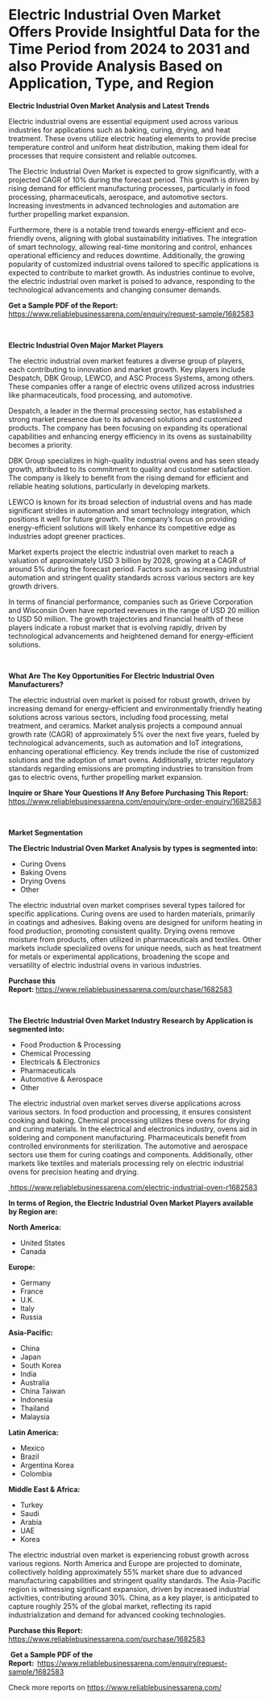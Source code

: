<p><h1>Electric Industrial Oven Market Offers Provide Insightful Data for the Time Period from 2024 to 2031 and also Provide Analysis Based on Application, Type, and Region</h1></p><p><strong>Electric Industrial Oven Market Analysis and Latest Trends</strong></p>
<p><p>Electric industrial ovens are essential equipment used across various industries for applications such as baking, curing, drying, and heat treatment. These ovens utilize electric heating elements to provide precise temperature control and uniform heat distribution, making them ideal for processes that require consistent and reliable outcomes.</p><p>The Electric Industrial Oven Market is expected to grow significantly, with a projected CAGR of 10% during the forecast period. This growth is driven by rising demand for efficient manufacturing processes, particularly in food processing, pharmaceuticals, aerospace, and automotive sectors. Increasing investments in advanced technologies and automation are further propelling market expansion. </p><p>Furthermore, there is a notable trend towards energy-efficient and eco-friendly ovens, aligning with global sustainability initiatives. The integration of smart technology, allowing real-time monitoring and control, enhances operational efficiency and reduces downtime. Additionally, the growing popularity of customized industrial ovens tailored to specific applications is expected to contribute to market growth. As industries continue to evolve, the electric industrial oven market is poised to advance, responding to the technological advancements and changing consumer demands.</p></p>
<p><strong>Get a Sample PDF of the Report:&nbsp;</strong> <a href="https://www.reliablebusinessarena.com/enquiry/request-sample/1682583?utm_campaign=1891&utm_medium=2&utm_source=Github&utm_content=ia&utm_term=30122024&utm_id=electric-industrial-oven">https://www.reliablebusinessarena.com/enquiry/request-sample/1682583</a></p>
<p>&nbsp;</p>
<p><strong>Electric Industrial Oven Major Market Players</strong></p>
<p><p>The electric industrial oven market features a diverse group of players, each contributing to innovation and market growth. Key players include Despatch, DBK Group, LEWCO, and ASC Process Systems, among others. These companies offer a range of electric ovens utilized across industries like pharmaceuticals, food processing, and automotive.</p><p>Despatch, a leader in the thermal processing sector, has established a strong market presence due to its advanced solutions and customized products. The company has been focusing on expanding its operational capabilities and enhancing energy efficiency in its ovens as sustainability becomes a priority. </p><p>DBK Group specializes in high-quality industrial ovens and has seen steady growth, attributed to its commitment to quality and customer satisfaction. The company is likely to benefit from the rising demand for efficient and reliable heating solutions, particularly in developing markets.</p><p>LEWCO is known for its broad selection of industrial ovens and has made significant strides in automation and smart technology integration, which positions it well for future growth. The company’s focus on providing energy-efficient solutions will likely enhance its competitive edge as industries adopt greener practices.</p><p>Market experts project the electric industrial oven market to reach a valuation of approximately USD 3 billion by 2028, growing at a CAGR of around 5% during the forecast period. Factors such as increasing industrial automation and stringent quality standards across various sectors are key growth drivers.</p><p>In terms of financial performance, companies such as Grieve Corporation and Wisconsin Oven have reported revenues in the range of USD 20 million to USD 50 million. The growth trajectories and financial health of these players indicate a robust market that is evolving rapidly, driven by technological advancements and heightened demand for energy-efficient solutions.</p></p>
<p>&nbsp;</p>
<p><strong>What Are The Key Opportunities For Electric Industrial Oven Manufacturers?</strong></p>
<p><p>The electric industrial oven market is poised for robust growth, driven by increasing demand for energy-efficient and environmentally friendly heating solutions across various sectors, including food processing, metal treatment, and ceramics. Market analysis projects a compound annual growth rate (CAGR) of approximately 5% over the next five years, fueled by technological advancements, such as automation and IoT integrations, enhancing operational efficiency. Key trends include the rise of customized solutions and the adoption of smart ovens. Additionally, stricter regulatory standards regarding emissions are prompting industries to transition from gas to electric ovens, further propelling market expansion.</p></p>
<p><strong>Inquire or Share Your Questions If Any Before Purchasing This Report:</strong> <a href="https://www.reliablebusinessarena.com/enquiry/pre-order-enquiry/1682583?utm_campaign=1891&utm_medium=2&utm_source=Github&utm_content=ia&utm_term=30122024&utm_id=electric-industrial-oven">https://www.reliablebusinessarena.com/enquiry/pre-order-enquiry/1682583</a></p>
<p>&nbsp;</p>
<p><strong>Market Segmentation</strong></p>
<p><strong>The Electric Industrial Oven Market Analysis by types is segmented into:</strong></p>
<p><ul><li>Curing Ovens</li><li>Baking Ovens</li><li>Drying Ovens</li><li>Other</li></ul></p>
<p><p>The electric industrial oven market comprises several types tailored for specific applications. Curing ovens are used to harden materials, primarily in coatings and adhesives. Baking ovens are designed for uniform heating in food production, promoting consistent quality. Drying ovens remove moisture from products, often utilized in pharmaceuticals and textiles. Other markets include specialized ovens for unique needs, such as heat treatment for metals or experimental applications, broadening the scope and versatility of electric industrial ovens in various industries.</p></p>
<p><strong>Purchase this Report:&nbsp;</strong><a href="https://www.reliablebusinessarena.com/purchase/1682583?utm_campaign=1891&utm_medium=2&utm_source=Github&utm_content=ia&utm_term=30122024&utm_id=electric-industrial-oven">https://www.reliablebusinessarena.com/purchase/1682583</a></p>
<p>&nbsp;</p>
<p><strong>The Electric Industrial Oven Market Industry Research by Application is segmented into:</strong></p>
<p><ul><li>Food Production & Processing</li><li>Chemical Processing</li><li>Electricals & Electronics</li><li>Pharmaceuticals</li><li>Automotive & Aerospace</li><li>Other</li></ul></p>
<p><p>The electric industrial oven market serves diverse applications across various sectors. In food production and processing, it ensures consistent cooking and baking. Chemical processing utilizes these ovens for drying and curing materials. In the electrical and electronics industry, ovens aid in soldering and component manufacturing. Pharmaceuticals benefit from controlled environments for sterilization. The automotive and aerospace sectors use them for curing coatings and components. Additionally, other markets like textiles and materials processing rely on electric industrial ovens for precision heating and drying. </p></p>
<p><a href="https://www.reliablebusinessarena.com/electric-industrial-oven-r1682583?utm_campaign=1891&utm_medium=2&utm_source=Github&utm_content=ia&utm_term=30122024&utm_id=electric-industrial-oven">&nbsp;https://www.reliablebusinessarena.com/electric-industrial-oven-r1682583</a></p>
<p><strong>In terms of Region, the Electric Industrial Oven Market Players available by Region are:</strong></p>
<p>
    <p> <strong> North America: </strong>
        <ul>
            <li>United States</li>
            <li>Canada</li>
        </ul>
        </p> 
    <p> <strong> Europe: </strong>
        <ul>
            <li>Germany</li>
            <li>France</li>
            <li>U.K.</li>
            <li>Italy</li>
            <li>Russia</li>
        </ul>
        </p> 
    <p> <strong> Asia-Pacific: </strong>
        <ul>
            <li>China</li>
            <li>Japan</li>
            <li>South Korea</li>
            <li>India</li>
            <li>Australia</li>
            <li>China Taiwan</li>
            <li>Indonesia</li>
            <li>Thailand</li>
            <li>Malaysia</li>
        </ul>
        </p> 
    <p> <strong> Latin America: </strong>
        <ul>
            <li>Mexico</li>
            <li>Brazil</li>
            <li>Argentina Korea</li>
            <li>Colombia</li>
        </ul>
        </p> 
    <p> <strong> Middle East & Africa: </strong>
        <ul>
            <li>Turkey</li>
            <li>Saudi</li>
            <li>Arabia</li>
            <li>UAE</li>
            <li>Korea</li>
        </ul>
    </p>
    </p>
<p><p>The electric industrial oven market is experiencing robust growth across various regions. North America and Europe are projected to dominate, collectively holding approximately 55% market share due to advanced manufacturing capabilities and stringent quality standards. The Asia-Pacific region is witnessing significant expansion, driven by increased industrial activities, contributing around 30%. China, as a key player, is anticipated to capture roughly 25% of the global market, reflecting its rapid industrialization and demand for advanced cooking technologies.</p></p>
<p><strong>Purchase this Report: </strong><a href="https://www.reliablebusinessarena.com/purchase/1682583?utm_campaign=1891&utm_medium=2&utm_source=Github&utm_content=ia&utm_term=30122024&utm_id=electric-industrial-oven">https://www.reliablebusinessarena.com/purchase/1682583</a></p>
<p>&nbsp;<strong>Get a Sample PDF of the Report:&nbsp;&nbsp;</strong><a href="https://www.reliablebusinessarena.com/enquiry/request-sample/1682583?utm_campaign=1891&utm_medium=2&utm_source=Github&utm_content=ia&utm_term=30122024&utm_id=electric-industrial-oven">https://www.reliablebusinessarena.com/enquiry/request-sample/1682583</a></p>
<p><strong></strong></p>
<p>Check more reports on <a href="https://www.reliablebusinessarena.com/?utm_campaign=1891&utm_medium=2&utm_source=Github&utm_content=ia&utm_term=30122024&utm_id=electric-industrial-oven">https://www.reliablebusinessarena.com/</a></p>